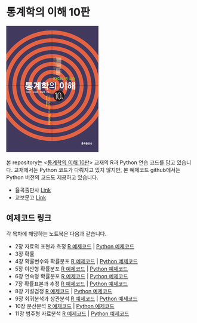 # 통계학의 이해 10판 
![cover](2308160001_M1.jpg)

본 repository는 <[통계학의 이해 10판]([https://tensorflow.blog/kerasdl2/](http://www.yulgokbooks.co.kr/shop/book.php?ptype=view&prdcode=2308160001&catcode=&page=1&&grp=new))> 교재의 R과 Python 연습 코드를 담고 있습니다. 교재에서는 Python 코드가 다뤄지고 있지 않지만, 본 예제코드 github에서는 Python 버전의 코드도 제공하고 있습니다.

- 율곡출판사 [Link](http://www.yulgokbooks.co.kr/shop/book.php?ptype=view&prdcode=2308160001&catcode=&page=1&&grp=new#blist)
- 교보문고 [Link](https://product.kyobobook.co.kr/detail/S000208572891)

## 예제코드 링크
각 목차에 해당하는 노트북은 다음과 같습니다.

* 2장 자료의 표현과 측정 [R 예제코드](/ch2/2_9_R_prac.ipynb) | [Python 예제코드](/ch2/2_10_python_prac.ipynb)
* 3장 확률 
* 4장 확률변수와 확률분포 [R 예제코드](/ch4/4_9_R_prac.ipynb) | [Python 예제코드](/ch4/4_10_python_prac.ipynb)
* 5장 이산형 확률분포 [R 예제코드](/ch4/4_9_R_prac.ipynb) | [Python 예제코드](/ch4/4_10_python_prac.ipynb)
* 6장 연속형 확률분포 [R 예제코드](/ch5/5_8_R_prac.ipynb) | [Python 예제코드](/ch5/5_9_python_prac.ipynb)
* 7장 확률표본과 추정 [R 예제코드](/ch6/6_6_R_prac.ipynb) | [Python 예제코드](/ch6/6_7_python_prac.ipynb)
* 8장 가설검정 [R 예제코드](/ch8/8_10_R_prac.ipynb) | [Python 예제코드](/ch8/8_11_python_prac.ipynb)
* 9장 회귀분석과 상관분석 [R 예제코드](/ch9/9_7_R_prac.ipynb) | [Python 예제코드](/ch9/9_8_python_prac.ipynb)
* 10장 분산분석 [R 예제코드](/ch10/10_5_R_prac.ipynb) | [Python 예제코드](/ch10/10_6_python_prac.ipynb)
* 11장 범주형 자료분석 [R 예제코드](/ch11/11_5_R_prac.ipynb) | [Python 예제코드](/ch11/11_6_python_prac.ipynb)
